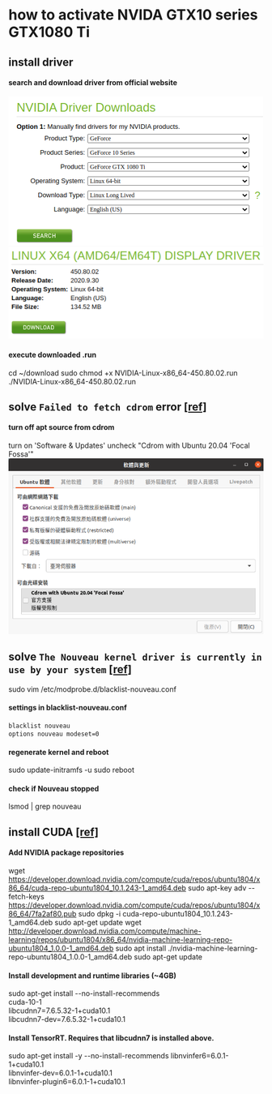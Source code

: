 # how to activate NVIDA GTX10 series GTX1080 Ti

## install driver
#### search and download driver from official website
![](/img/driver1.png)
![](/img/driver2.png)

#### execute downloaded .run
cd ~/download
sudo chmod +x NVIDIA-Linux-x86_64-450.80.02.run
./NVIDIA-Linux-x86_64-450.80.02.run

## solve `Failed to fetch cdrom` error [\[ref\]](https://linuxconfig.org/failed-to-fetch-cdrom-ubuntu-debian-apt-get-error-message-solution)
#### turn off apt source from cdrom
turn on 'Software & Updates'
uncheck "Cdrom with Ubuntu 20.04 'Focal Fossa'"
![](/img/driver3.png)

## solve `The Nouveau kernel driver is currently in use by your system` [\[ref\]](https://clay-atlas.com/blog/2020/02/11/linux-chinese-note-nvidia-driver-nouveau-kernel/)

sudo vim /etc/modprobe.d/blacklist-nouveau.conf
#### settings in blacklist-nouveau.conf
```
blacklist nouveau
options nouveau modeset=0
```

#### regenerate kernel and reboot
sudo update-initramfs -u
sudo reboot

#### check if Nouveau stopped
lsmod | grep nouveau

## install CUDA [\[ref\]](https://www.tensorflow.org/install/gpu#software_requirements)

#### Add NVIDIA package repositories
wget https://developer.download.nvidia.com/compute/cuda/repos/ubuntu1804/x86_64/cuda-repo-ubuntu1804_10.1.243-1_amd64.deb
sudo apt-key adv --fetch-keys https://developer.download.nvidia.com/compute/cuda/repos/ubuntu1804/x86_64/7fa2af80.pub
sudo dpkg -i cuda-repo-ubuntu1804_10.1.243-1_amd64.deb
sudo apt-get update
wget http://developer.download.nvidia.com/compute/machine-learning/repos/ubuntu1804/x86_64/nvidia-machine-learning-repo-ubuntu1804_1.0.0-1_amd64.deb
sudo apt install ./nvidia-machine-learning-repo-ubuntu1804_1.0.0-1_amd64.deb
sudo apt-get update

#### Install development and runtime libraries (~4GB)
sudo apt-get install --no-install-recommends \
    cuda-10-1 \
    libcudnn7=7.6.5.32-1+cuda10.1  \
    libcudnn7-dev=7.6.5.32-1+cuda10.1


#### Install TensorRT. Requires that libcudnn7 is installed above.
sudo apt-get install -y --no-install-recommends libnvinfer6=6.0.1-1+cuda10.1 \
    libnvinfer-dev=6.0.1-1+cuda10.1 \
    libnvinfer-plugin6=6.0.1-1+cuda10.1
